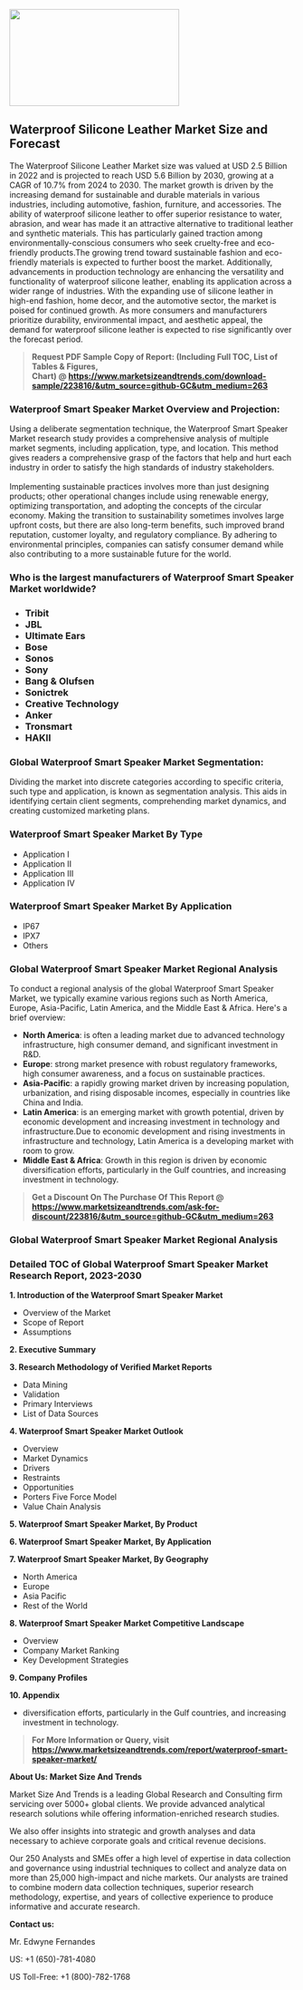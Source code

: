 <p><img class="alignnone size-medium wp-image-20088" src="https://ffe5etoiles.com/wp-content/uploads/2024/12/MST1-300x171.png" alt="" width="300" height="171" /></p><h2>Waterproof Silicone Leather Market Size and Forecast</h2>The Waterproof Silicone Leather Market size was valued at USD 2.5 Billion in 2022 and is projected to reach USD 5.6 Billion by 2030, growing at a CAGR of 10.7% from 2024 to 2030. The market growth is driven by the increasing demand for sustainable and durable materials in various industries, including automotive, fashion, furniture, and accessories. The ability of waterproof silicone leather to offer superior resistance to water, abrasion, and wear has made it an attractive alternative to traditional leather and synthetic materials. This has particularly gained traction among environmentally-conscious consumers who seek cruelty-free and eco-friendly products.The growing trend toward sustainable fashion and eco-friendly materials is expected to further boost the market. Additionally, advancements in production technology are enhancing the versatility and functionality of waterproof silicone leather, enabling its application across a wider range of industries. With the expanding use of silicone leather in high-end fashion, home decor, and the automotive sector, the market is poised for continued growth. As more consumers and manufacturers prioritize durability, environmental impact, and aesthetic appeal, the demand for waterproof silicone leather is expected to rise significantly over the forecast period.</p><blockquote id="" class=""><strong>Request PDF Sample Copy of Report: (Including Full TOC, List of Tables &amp; Figures, Chart)&nbsp;@&nbsp;<strong><a href="https://www.marketsizeandtrends.com/download-sample/223816/&utm_source=github-GC&utm_medium=263" target="_blank">https://www.marketsizeandtrends.com/download-sample/223816/&utm_source=github-GC&utm_medium=263</a></strong></strong></blockquote><h3 id="" class="">Waterproof Smart Speaker Market&nbsp;Overview and Projection:</h3><p id="" class="">Using a deliberate segmentation technique, the Waterproof Smart Speaker Market research study provides a comprehensive analysis of multiple market segments, including application, type, and location. This method gives readers a comprehensive grasp of the factors that help and hurt each industry in order to satisfy the high standards of industry stakeholders. <br /> <br />Implementing sustainable practices involves more than just designing products; other operational changes include using renewable energy, optimizing transportation, and adopting the concepts of the circular economy. Making the transition to sustainability sometimes involves large upfront costs, but there are also long-term benefits, such improved brand reputation, customer loyalty, and regulatory compliance. By adhering to environmental principles, companies can satisfy consumer demand while also contributing to a more sustainable future for the world.</p><h3 id="" class="">Who is the largest manufacturers of&nbsp;Waterproof Smart Speaker Market worldwide?</h3><h3 class=""><p><ul><li>Tribit </li><li> JBL </li><li> Ultimate Ears </li><li> Bose </li><li> Sonos </li><li> Sony </li><li> Bang & Olufsen </li><li> Sonictrek </li><li> Creative Technology </li><li> Anker </li><li> Tronsmart </li><li> HAKII</li></ul></p></h3><h3 id="" class="">Global&nbsp;Waterproof Smart Speaker Market Segmentation:</h3><p id="" class="">Dividing the market into discrete categories according to specific criteria, such type and application, is known as segmentation analysis. This aids in identifying certain client segments, comprehending market dynamics, and creating customized marketing plans.</p><h3 id="" class="">Waterproof Smart Speaker Market&nbsp;By Type</h3><p><p><ul><li>Application I</li><li> Application II</li><li> Application III</li><li> Application IV</p></li></ul></p></p><h3 id="" class="">Waterproof Smart Speaker Market&nbsp;By Application</h3><p class=""><p><ul><li>IP67</li><li> IPX7</li><li> Others</li></ul></p></p><h3 id="" class="">Global Waterproof Smart Speaker Market Regional Analysis</h3><p id="" class="">To conduct a regional analysis of the global Waterproof Smart Speaker Market, we typically examine various regions such as North America, Europe, Asia-Pacific, Latin America, and the Middle East &amp; Africa. Here's a brief overview:</p><ul><li><strong>North America</strong>: is often a leading market due to advanced technology infrastructure, high consumer demand, and significant investment in R&amp;D.</li><li><strong>Europe</strong>: strong market presence with robust regulatory frameworks, high consumer awareness, and a focus on sustainable practices.</li><li><strong>Asia-Pacific</strong>: a rapidly growing market driven by increasing population, urbanization, and rising disposable incomes, especially in countries like China and India.</li><li><strong>Latin America</strong>: is an emerging market with growth potential, driven by economic development and increasing investment in technology and infrastructure.Due to economic development and rising investments in infrastructure and technology, Latin America is a developing market with room to grow.</li><li><strong>Middle East &amp; Africa</strong>: Growth in this region is driven by economic diversification efforts, particularly in the Gulf countries, and increasing investment in technology.</li></ul><blockquote id="" class=""><strong>Get a Discount On The Purchase Of This Report @ <strong><a href="https://www.marketsizeandtrends.com/ask-for-discount/223816/&utm_source=github-GC&utm_medium=263" target="_blank">https://www.marketsizeandtrends.com/ask-for-discount/223816/&utm_source=github-GC&utm_medium=263</a></strong></strong></blockquote><h3 id="" class="">Global Waterproof Smart Speaker Market Regional Analysis</h3><h3 id="" class="">Detailed TOC of Global Waterproof Smart Speaker Market Research Report, 2023-2030</h3><p id="" class=""><strong>1. Introduction of the Waterproof Smart Speaker Market</strong></p><ul><li>Overview of the Market</li><li>Scope of Report</li><li>Assumptions</li></ul><p id="" class=""><strong>2. Executive Summary</strong></p><p id="" class=""><strong>3. Research Methodology of Verified Market Reports</strong></p><ul><li>Data Mining</li><li>Validation</li><li>Primary Interviews</li><li>List of Data Sources</li></ul><p id="" class=""><strong>4. Waterproof Smart Speaker Market Outlook</strong></p><ul><li>Overview</li><li>Market Dynamics</li><li>Drivers</li><li>Restraints</li><li>Opportunities</li><li>Porters Five Force Model</li><li>Value Chain Analysis</li></ul><p id="" class=""><strong>5. Waterproof Smart Speaker Market, By Product</strong></p><p id="" class=""><strong>6. Waterproof Smart Speaker Market, By Application</strong></p><p id="" class=""><strong>7. Waterproof Smart Speaker Market, By Geography</strong></p><ul><li>North America</li><li>Europe</li><li>Asia Pacific</li><li>Rest of the World</li></ul><p id="" class=""><strong>8. Waterproof Smart Speaker Market Competitive Landscape</strong></p><ul><li>Overview</li><li>Company Market Ranking</li><li>Key Development Strategies</li></ul><p id="" class=""><strong>9. Company Profiles</strong></p><p id="" class=""><strong>10. Appendix</strong></p><ul><li>diversification efforts, particularly in the Gulf countries, and increasing investment in technology.</li></ul><blockquote id="" class=""><strong>For More Information or Query, visit <strong><strong><a href="https://www.marketsizeandtrends.com/report/waterproof-smart-speaker-market/" target="_blank">https://www.marketsizeandtrends.com/report/waterproof-smart-speaker-market/</a></strong></strong></strong></blockquote><p id="" class=""><strong>About Us: Market Size And Trends</strong></p><p id="" class="">Market Size And Trends is a leading Global Research and Consulting firm servicing over 5000+ global clients. We provide advanced analytical research solutions while offering information-enriched research studies.</p><p id="" class="">We also offer insights into strategic and growth analyses and data necessary to achieve corporate goals and critical revenue decisions.</p><p id="" class="">Our 250 Analysts and SMEs offer a high level of expertise in data collection and governance using industrial techniques to collect and analyze data on more than 25,000 high-impact and niche markets. Our analysts are trained to combine modern data collection techniques, superior research methodology, expertise, and years of collective experience to produce informative and accurate research.</p><p id="" class=""><strong>Contact us:</strong></p><p id="" class="">Mr. Edwyne Fernandes</p><p id="" class="">US: +1 (650)-781-4080</p><p id="" class="">US Toll-Free: +1 (800)-782-1768</p>
